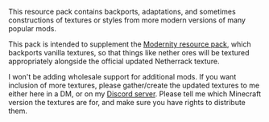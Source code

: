 This resource pack contains backports, adaptations, and sometimes constructions of textures or styles from more modern versions of many popular mods.

This pack is intended to supplement the [Modernity resource pack](https://legacy.curseforge.com/minecraft/texture-packs/modernity), which backports vanilla textures, so that things like nether ores will be textured appropriately alongside the official updated Netherrack texture.

 

I won't be adding wholesale support for additional mods. If you want inclusion of more textures, please gather/create the updated textures to me either here in a DM, or on my [Discord server](https://discord.com/invite/ysKmmqe). Please tell me which Minecraft version the textures are for, and make sure you have rights to distribute them.
